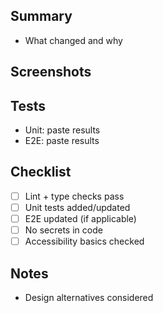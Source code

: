 ## Summary

- What changed and why

## Screenshots

## Tests

- Unit: paste results
- E2E: paste results

## Checklist

- [ ] Lint + type checks pass
- [ ] Unit tests added/updated
- [ ] E2E updated (if applicable)
- [ ] No secrets in code
- [ ] Accessibility basics checked

## Notes

- Design alternatives considered


